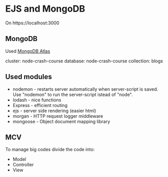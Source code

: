 # EJS and MongoDB
On https://localhost:3000

## MongoDB
Used [MongoDB Atlas](https://www.mongodb.com/cloud/atlas/)

cluster: node-crash-course
database: node-crash-course
collection: blogs

## Used modules
- nodemon - restarts server automatically when server-script is saved. Use "nodemon" to run the server-script istead of "node". 
- lodash - nice functions
- Express - efficient routing
- ejs - server side rendering (easier html)
- morgan - HTTP request logger middleware
- mongoose - Object document mapping library

## MCV
To manage big codes divide the code into:
- Model
- Controller
- View